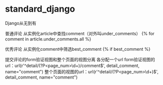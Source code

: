 # standard_django
Django从无到有

普通评论
从实例化article中查找comment（对外叫under_comments）
{% for comment in article.under_comments.all %}

优秀评论
从实例化comment中筛选best_comment
{% if best_comment %}

提交评论的form验证视图和整个页面的视图分离
各分配一个url
form验证视图的url：url(r'^detail/(?P<page_num>\d+)/comment$', detail_comment, name="comment")
整个页面的视图的url：url(r'^detail/(?P<page_num>\d+)$', detail_comment, name="comment")
